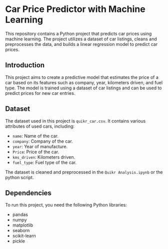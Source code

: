# Car Price Predictor with Machine Learning

This repository contains a Python project that predicts car prices using machine learning. The project utilizes a dataset of car listings, cleans and preprocesses the data, and builds a linear regression model to predict car prices.

## Introduction

This project aims to create a predictive model that estimates the price of a car based on its features such as company, year, kilometers driven, and fuel type. The model is trained using a dataset of car listings and can be used to predict prices for new car entries.

## Dataset

The dataset used in this project is `quikr_car.csv`. It contains various attributes of used cars, including:

- `name`: Name of the car.
- `company`: Company of the car.
- `year`: Year of manufacture.
- `Price`: Price of the car.
- `kms_driven`: Kilometers driven.
- `fuel_type`: Fuel type of the car.

The dataset is cleaned and preprocessed in the `Quikr Analysis.ipynb` or the python script.

## Dependencies

To run this project, you need the following Python libraries:

- pandas
- numpy
- matplotlib
- seaborn
- scikit-learn
- pickle
